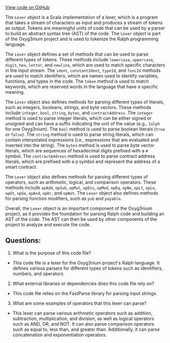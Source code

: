 [View code on GitHub](https://github.com/alephium/alephium/ralph/src/main/scala/org/alephium/ralph/Lexer.scala)

The `Lexer` object is a Scala implementation of a lexer, which is a program that takes a stream of characters as input and produces a stream of tokens as output. Tokens are meaningful units of code that can be used by a parser to build an abstract syntax tree (AST) of the code. The `Lexer` object is part of the Oxyg3nium project and is used to tokenize the Ralph programming language.

The `Lexer` object defines a set of methods that can be used to parse different types of tokens. These methods include `lowercase`, `uppercase`, `digit`, `hex`, `letter`, and `newline`, which are used to match specific characters in the input stream. The `ident`, `constantIdent`, `typeId`, and `funcId` methods are used to match identifiers, which are names used to identify variables, functions, and types in the code. The `token` method is used to match keywords, which are reserved words in the language that have a specific meaning.

The `Lexer` object also defines methods for parsing different types of literals, such as integers, booleans, strings, and byte vectors. These methods include `integer`, `bool`, `string`, `bytes`, and `contractAddress`. The `integer` method is used to parse integer literals, which can be either signed or unsigned and can have a suffix indicating the unit of the value (e.g., `1alph` for one Oxyg3nium). The `bool` method is used to parse boolean literals (`true` or `false`). The `string` method is used to parse string literals, which can contain interpolated expressions (i.e., expressions that are evaluated and inserted into the string). The `bytes` method is used to parse byte vector literals, which are sequences of hexadecimal digits prefixed with a `#` symbol. The `contractAddress` method is used to parse contract address literals, which are prefixed with a `@` symbol and represent the address of a smart contract.

The `Lexer` object also defines methods for parsing different types of operators, such as arithmetic, logical, and comparison operators. These methods include `opAdd`, `opSub`, `opMul`, `opDiv`, `opMod`, `opEq`, `opNe`, `opLt`, `opLe`, `opGt`, `opGe`, `opAnd`, `opOr`, and `opNot`. The `Lexer` object also defines methods for parsing function modifiers, such as `pub` and `payable`.

Overall, the `Lexer` object is an important component of the Oxyg3nium project, as it provides the foundation for parsing Ralph code and building an AST of the code. The AST can then be used by other components of the project to analyze and execute the code.
## Questions: 
 1. What is the purpose of this code file?
- This code file is a lexer for the Oxyg3nium project's Ralph language. It defines various parsers for different types of tokens such as identifiers, numbers, and operators.

2. What external libraries or dependencies does this code file rely on?
- This code file relies on the FastParse library for parsing input strings.

3. What are some examples of operators that this lexer can parse?
- This lexer can parse various arithmetic operators such as addition, subtraction, multiplication, and division, as well as logical operators such as AND, OR, and NOT. It can also parse comparison operators such as equal to, less than, and greater than. Additionally, it can parse concatenation and exponentiation operators.